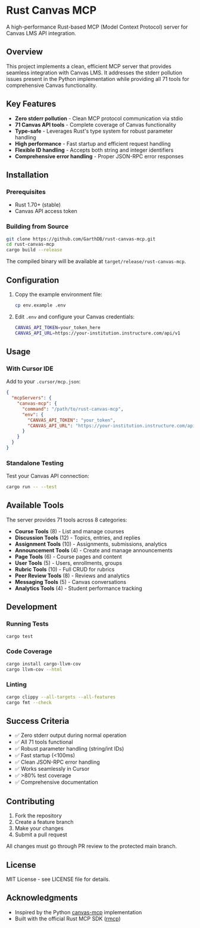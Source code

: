 # Rust Canvas MCP

A high-performance Rust-based MCP (Model Context Protocol) server for Canvas LMS API integration.

## Overview

This project implements a clean, efficient MCP server that provides seamless integration with Canvas LMS. It addresses the stderr pollution issues present in the Python implementation while providing all 71 tools for comprehensive Canvas functionality.

## Key Features

- **Zero stderr pollution** - Clean MCP protocol communication via stdio
- **71 Canvas API tools** - Complete coverage of Canvas functionality
- **Type-safe** - Leverages Rust's type system for robust parameter handling
- **High performance** - Fast startup and efficient request handling
- **Flexible ID handling** - Accepts both string and integer identifiers
- **Comprehensive error handling** - Proper JSON-RPC error responses

## Installation

### Prerequisites

- Rust 1.70+ (stable)
- Canvas API access token

### Building from Source

```bash
git clone https://github.com/GarthDB/rust-canvas-mcp.git
cd rust-canvas-mcp
cargo build --release
```

The compiled binary will be available at `target/release/rust-canvas-mcp`.

## Configuration

1. Copy the example environment file:
   ```bash
   cp env.example .env
   ```

2. Edit `.env` and configure your Canvas credentials:
   ```bash
   CANVAS_API_TOKEN=your_token_here
   CANVAS_API_URL=https://your-institution.instructure.com/api/v1
   ```

## Usage

### With Cursor IDE

Add to your `.cursor/mcp.json`:

```json
{
  "mcpServers": {
    "canvas-mcp": {
      "command": "/path/to/rust-canvas-mcp",
      "env": {
        "CANVAS_API_TOKEN": "your_token",
        "CANVAS_API_URL": "https://your-institution.instructure.com/api/v1"
      }
    }
  }
}
```

### Standalone Testing

Test your Canvas API connection:

```bash
cargo run -- --test
```

## Available Tools

The server provides 71 tools across 8 categories:

- **Course Tools** (8) - List and manage courses
- **Discussion Tools** (12) - Topics, entries, and replies
- **Assignment Tools** (10) - Assignments, submissions, analytics
- **Announcement Tools** (4) - Create and manage announcements
- **Page Tools** (6) - Course pages and content
- **User Tools** (5) - Users, enrollments, groups
- **Rubric Tools** (10) - Full CRUD for rubrics
- **Peer Review Tools** (8) - Reviews and analytics
- **Messaging Tools** (5) - Canvas conversations
- **Analytics Tools** (4) - Student performance tracking

## Development

### Running Tests

```bash
cargo test
```

### Code Coverage

```bash
cargo install cargo-llvm-cov
cargo llvm-cov --html
```

### Linting

```bash
cargo clippy --all-targets --all-features
cargo fmt --check
```

## Success Criteria

- ✅ Zero stderr output during normal operation
- ✅ All 71 tools functional
- ✅ Robust parameter handling (string/int IDs)
- ✅ Fast startup (<100ms)
- ✅ Clean JSON-RPC error handling
- ✅ Works seamlessly in Cursor
- ✅ >80% test coverage
- ✅ Comprehensive documentation

## Contributing

1. Fork the repository
2. Create a feature branch
3. Make your changes
4. Submit a pull request

All changes must go through PR review to the protected main branch.

## License

MIT License - see LICENSE file for details.

## Acknowledgments

- Inspired by the Python [canvas-mcp](https://github.com/vishalsachdev/canvas-mcp) implementation
- Built with the official Rust MCP SDK ([rmcp](https://github.com/modelcontextprotocol/rust-sdk))
